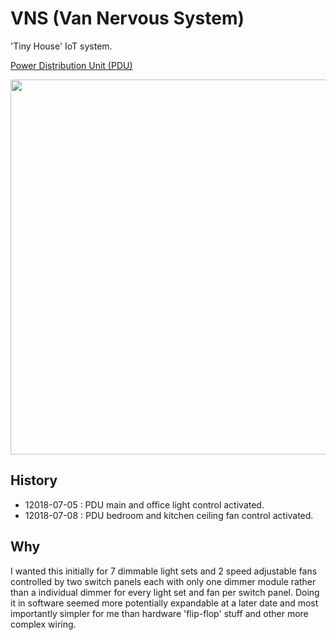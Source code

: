 # VNS (Van Nervous System)

'Tiny House' IoT system.

[Power Distribution Unit (PDU)](https://github.com/kormyen/VNS/tree/master/PDU)

<img src='https://raw.githubusercontent.com/kormyen/VNS/master/000.jpg' width="600"/>

## History
- 12018-07-05 : PDU main and office light control activated.
- 12018-07-08 : PDU bedroom and kitchen ceiling fan control activated.

## Why
I wanted this initially for 7 dimmable light sets and 2 speed adjustable fans controlled by two switch panels each with only one dimmer module rather than a individual dimmer for every light set and fan per switch panel. Doing it in software seemed more potentially expandable at a later date and most importantly simpler for me than hardware 'flip-flop' stuff and other more complex wiring.